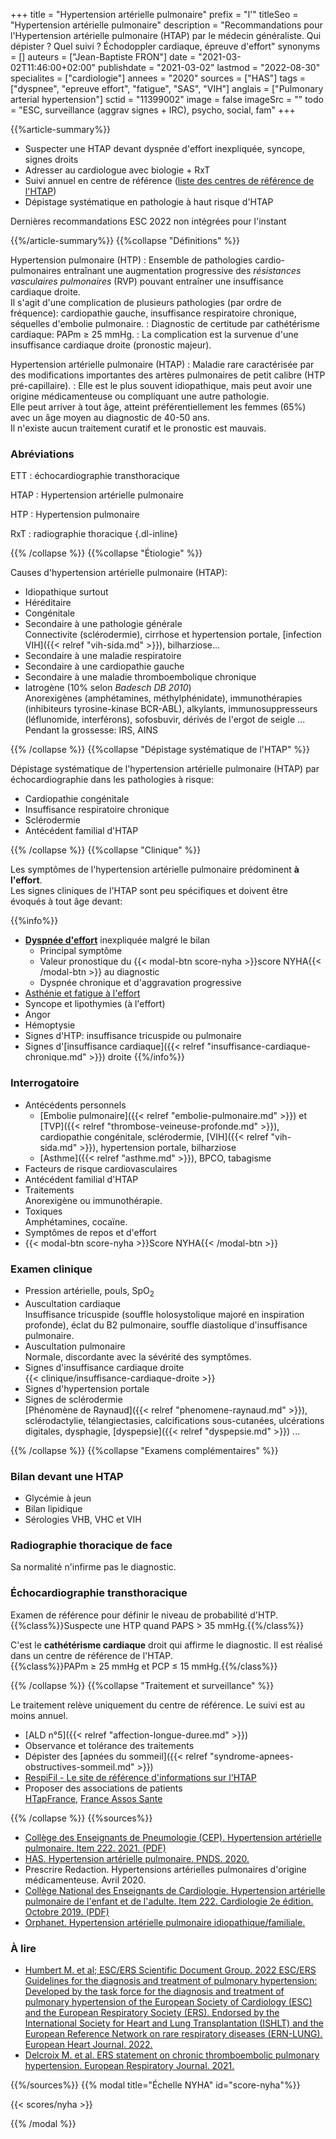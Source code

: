 +++
title = "Hypertension artérielle pulmonaire"
prefix = "l'"
titleSeo = "Hypertension artérielle pulmonaire"
description = "Recommandations pour l'Hypertension artérielle pulmonaire (HTAP) par le médecin généraliste. Qui dépister ? Quel suivi ? Échodoppler cardiaque, épreuve d'effort"
synonyms = []
auteurs = ["Jean-Baptiste FRON"]
date = "2021-03-02T11:46:00+02:00"
publishdate = "2021-03-02"
lastmod = "2022-08-30"
specialites = ["cardiologie"]
annees = "2020"
sources = ["HAS"]
tags = ["dyspnee", "epreuve effort", "fatigue", "SAS", "VIH"]
anglais = ["Pulmonary arterial hypertension"]
sctid = "11399002"
image = false
imageSrc = ""
todo = "ESC, surveillance (aggrav signes + IRC), psycho, social, fam"
+++

{{%article-summary%}}

- Suspecter une HTAP devant dyspnée d'effort inexpliquée, syncope, signes droits
- Adresser au cardiologue avec biologie + RxT
- Suivi annuel en centre de référence ([liste des centres de référence de l'HTAP](https://respifil.fr/ou-consulter/))
- Dépistage systématique en pathologie à haut risque d'HTAP

Dernières recommandations ESC 2022 non intégrées pour l'instant

{{%/article-summary%}}
{{%collapse "Définitions" %}}

Hypertension pulmonaire (HTP)
: Ensemble de pathologies cardio-pulmonaires entraînant une augmentation progressive des *résistances vasculaires pulmonaires* (RVP) pouvant entraîner une insuffisance cardiaque droite.  
Il s'agit d'une complication de plusieurs pathologies (par ordre de fréquence): cardiopathie gauche, insuffisance respiratoire chronique, séquelles d'embolie pulmonaire.
: Diagnostic de certitude par cathétérisme cardiaque: PAPm ≥ 25 mmHg.
: La complication est la survenue d'une insuffisance cardiaque droite (pronostic majeur).

Hypertension artérielle pulmonaire (HTAP)
: Maladie rare caractérisée par des modifications importantes des artères pulmonaires de petit calibre (HTP pré-capillaire).
: Elle est le plus souvent idiopathique, mais peut avoir une origine médicamenteuse ou compliquant une autre pathologie.  
Elle peut arriver à tout âge, atteint préférentiellement les femmes (65%) avec un âge moyen au diagnostic de 40-50 ans.  
Il n'existe aucun traitement curatif et le pronostic est mauvais.

### Abréviations

ETT
: échocardiographie transthoracique

HTAP
: Hypertension artérielle pulmonaire

HTP
: Hypertension pulmonaire

RxT
: radiographie thoracique
{.dl-inline}

{{% /collapse %}}
{{%collapse "Étiologie" %}}

Causes d'hypertension artérielle pulmonaire (HTAP):

- Idiopathique surtout
- Héréditaire
- Congénitale
- Secondaire à une pathologie générale  
  Connectivite (sclérodermie), cirrhose et hypertension portale, [infection VIH]({{< relref "vih-sida.md" >}}), bilharziose...
- Secondaire à une maladie respiratoire
- Secondaire à une cardiopathie gauche
- Secondaire à une maladie thromboembolique chronique
- Iatrogène (10% selon *Badesch DB 2010*)  
  Anorexigènes (amphétamines, méthylphénidate), immunothérapies (inhibiteurs tyrosine-kinase BCR-ABL), alkylants, immunosuppresseurs (léflunomide, interférons), sofosbuvir, dérivés de l'ergot de seigle ...  
  Pendant la grossesse: IRS, AINS

{{% /collapse %}}
{{%collapse "Dépistage systématique de l'HTAP" %}}

Dépistage systématique de l'hypertension artérielle pulmonaire (HTAP) par échocardiographie dans les pathologies à risque:

- Cardiopathie congénitale
- Insuffisance respiratoire chronique
- Sclérodermie
- Antécédent familial d'HTAP

{{% /collapse %}}
{{%collapse "Clinique" %}}

Les symptômes de l'hypertension artérielle pulmonaire prédominent **à l'effort**.  
Les signes cliniques de l'HTAP sont peu spécifiques et doivent être évoqués à tout âge devant:

{{%info%}}

- **[Dyspnée d'effort](/tags/dyspnee/)** inexpliquée malgré le bilan
  - Principal symptôme
  - Valeur pronostique du {{< modal-btn score-nyha >}}score NYHA{{< /modal-btn >}} au diagnostic
  - Dyspnée chronique et d'aggravation progressive
- [Asthénie et fatigue à l'effort](/tags/fatigue/)
- Syncope et lipothymies (à l'effort)
- Angor
- Hémoptysie
- Signes d'HTP: insuffisance tricuspide ou pulmonaire
- Signes d'[insuffisance cardiaque]({{< relref "insuffisance-cardiaque-chronique.md" >}}) droite
{{%/info%}}

### Interrogatoire

- Antécédents personnels  
  - [Embolie pulmonaire]({{< relref "embolie-pulmonaire.md" >}}) et [TVP]({{< relref "thrombose-veineuse-profonde.md" >}}), cardiopathie congénitale, sclérodermie, [VIH]({{< relref "vih-sida.md" >}}), hypertension portale, bilharziose
  - [Asthme]({{< relref "asthme.md" >}}), BPCO, tabagisme
- Facteurs de risque cardiovasculaires
- Antécédent familial d'HTAP
- Traitements  
  Anorexigène ou immunothérapie.
- Toxiques  
  Amphétamines, cocaïne.
- Symptômes de repos et d'effort
- {{< modal-btn score-nyha >}}Score NYHA{{< /modal-btn >}}

### Examen clinique

- Pression artérielle, pouls, SpO<sub>2</sub>
- Auscultation cardiaque  
  Insuffisance tricuspide (souffle holosystolique majoré en inspiration profonde), éclat du B2 pulmonaire, souffle diastolique d'insuffisance pulmonaire.
- Auscultation pulmonaire  
  Normale, discordante avec la sévérité des symptômes.
- Signes d'insuffisance cardiaque droite  
  {{< clinique/insuffisance-cardiaque-droite >}}
- Signes d'hypertension portale
- Signes de sclérodermie  
  [Phénomène de Raynaud]({{< relref "phenomene-raynaud.md" >}}), sclérodactylie, télangiectasies, calcifications sous-cutanées, ulcérations digitales, dysphagie, [dyspepsie]({{< relref "dyspepsie.md" >}}) ...

{{% /collapse %}}
{{%collapse "Examens complémentaires" %}}

### Bilan devant une HTAP

- Glycémie à jeun
- Bilan lipidique
- Sérologies VHB, VHC et VIH

### Radiographie thoracique de face

Sa normalité n'infirme pas le diagnostic.

### Échocardiographie transthoracique

Examen de référence pour définir le niveau de probabilité d'HTP.  
{{%class%}}Suspecte une HTP quand PAPS > 35 mmHg.{{%/class%}}

C'est le **cathétérisme cardiaque** droit qui affirme le diagnostic. Il est réalisé dans un centre de référence de l'HTAP.  
{{%class%}}PAPm ≥ 25 mmHg et PCP ≤ 15 mmHg.{{%/class%}}

{{% /collapse %}}
{{%collapse "Traitement et surveillance" %}}

Le traitement relève uniquement du centre de référence. Le suivi est au moins annuel.

- [ALD n°5]({{< relref "affection-longue-duree.md" >}})
- Observance et tolérance des traitements
- Dépister des [apnées du sommeil]({{< relref "syndrome-apnees-obstructives-sommeil.md" >}})
- [RespiFil - Le site de référence d'informations sur l'HTAP](https://respifil.fr/maladies/hypertension-pulmonaire/)
- Proposer des associations de patients  
  [HTapFrance](http://www.htapfrance.com/new.asp), [France Assos Sante](https://www.france-assos-sante.org/)

{{% /collapse %}}
{{%sources%}}

- [Collège des Enseignants de Pneumologie (CEP). Hypertension artérielle pulmonaire. Item 222. 2021. (PDF)](http://cep.splf.fr/wp-content/uploads/2021/01/item_222_HTP_2021v2.pdf)
- [HAS. Hypertension artérielle pulmonaire. PNDS. 2020.](https://www.has-sante.fr/jcms/p_3167172/fr/hypertension-arterielle-pulmonaire)
- Prescrire Redaction. Hypertensions artérielles pulmonaires d'origine médicamenteuse. Avril 2020.
- [Collège National des Enseignants de Cardiologie. Hypertension artérielle pulmonaire de l'enfant et de l'adulte. Item 222. Cardiologie 2e édition. Octobre 2019. (PDF)](https://sfcardio.fr/sites/default/files/2019-11/2015-2e_Ref_Cardio_ch19_hypertension_pulmonaire.pdf)
- [Orphanet. Hypertension artérielle pulmonaire idiopathique/familiale.](https://www.orpha.net/consor/www/cgi-bin/OC_Exp.php?lng=FR&Expert=422)

### À lire

- [Humbert M. et al; ESC/ERS Scientific Document Group. 2022 ESC/ERS Guidelines for the diagnosis and treatment of pulmonary hypertension: Developed by the task force for the diagnosis and treatment of pulmonary hypertension of the European Society of Cardiology (ESC) and the European Respiratory Society (ERS). Endorsed by the International Society for Heart and Lung Transplantation (ISHLT) and the European Reference Network on rare respiratory diseases (ERN-LUNG). European Heart Journal. 2022.](https://academic.oup.com/eurheartj/advance-article/doi/10.1093/eurheartj/ehac237/6673929?login=false)
- [Delcroix M. et al. ERS statement on chronic thromboembolic pulmonary hypertension. European Respiratory Journal. 2021.](https://erj.ersjournals.com/content/57/6/2002828)

{{%/sources%}}
{{% modal title="Échelle NYHA" id="score-nyha"%}}

{{< scores/nyha >}}

{{% /modal %}}

